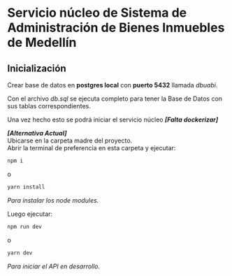 # Servicio núcleo de Sistema de Administración de Bienes Inmuebles de Medellín

## Inicialización

Crear base de datos en **postgres local** con **puerto 5432** llamada _dbuabi_.

Con el archivo _db.sql_ se ejecuta completo para tener la Base de Datos con sus tablas correspondientes.

Una vez hecho esto se podrá iniciar el servicio núcleo **_[Falta dockerizar]_**

**_[Alternativa Actual]_**\
Ubicarse en la carpeta madre del proyecto.\
Abrir la terminal de preferencia en esta carpeta y ejecutar:

```bash
npm i
```

o

```bash
yarn install
```

_Para instalar los node modules._

Luego ejecutar:

```bash
npm run dev
```

o

```bash
yarn dev
```

_Para iniciar el API en desarrollo._
